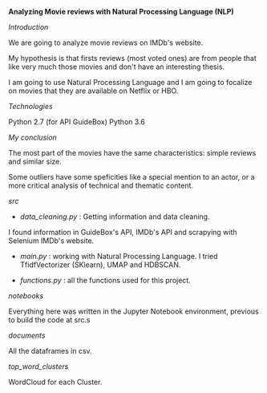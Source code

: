 **Analyzing Movie reviews with Natural Processing Language (NLP)**


*Introduction*

We are going to analyze movie reviews on IMDb's website. 

My hypothesis is that firsts reviews (most voted ones) are from people that like very much those movies and don't have an interesting thesis.

I am going to use Natural Processing Language and I am going to focalize on movies that they are available on Netflix or HBO.

*Technologies*

Python 2.7 (for API GuideBox)
Python 3.6


*My conclusion*

The most part of the movies have the same characteristics: simple reviews and similar size.

Some outliers have some speficities like a special mention to an actor, or a more critical analysis of technical and thematic content.

*src*

- *data_cleaning.py* : Getting information and data cleaning.

I found information in GuideBox's API, IMDb's API and scrapying with Selenium IMDb's website.

- *main.py* : working with Natural Processing Language. I tried TfidfVectorizer (SKlearn), UMAP and HDBSCAN.

- *functions.py* : all the functions used for this project.

*notebooks*

Everything here was written in the Jupyter Notebook environment, previous to build the code at src.s

*documents*

All the dataframes in csv.

*top_word_clusters*

WordCloud for each Cluster.






